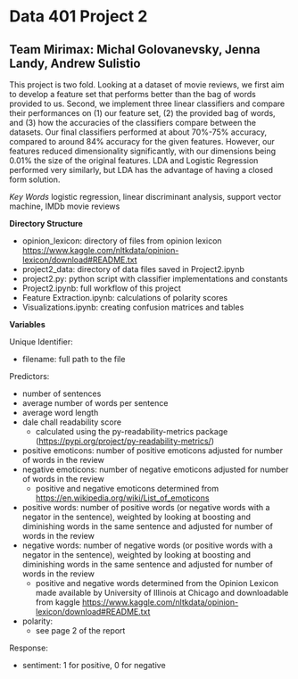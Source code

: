 # Data 401 Project 2
## Team Mirimax: Michal Golovanevsky, Jenna Landy, Andrew Sulistio

This project is two fold. Looking at a dataset of movie reviews, we first aim to develop a feature set that performs better than the bag of words provided to us. Second, we implement three linear classifiers and compare their performances on (1) our feature set, (2) the provided bag of words, and (3) how the accuracies of the classifiers compare between the datasets. Our final classifiers performed at about 70%-75% accuracy, compared to around 84% accuracy for the given features. However, our features reduced dimensionality significantly, with our dimensions being 0.01%  the size of the original features. LDA and Logistic Regression performed very similarly, but LDA has the advantage of having a closed form solution. 

*Key Words* logistic regression, linear discriminant analysis, support vector machine, IMDb movie reviews

**Directory Structure**
- opinion_lexicon: directory of files from opinion lexicon https://www.kaggle.com/nltkdata/opinion-lexicon/download#README.txt
- project2_data: directory of data files saved in Project2.ipynb
- project2.py: python script with classifier implementations and constants
- Project2.ipynb: full workflow of this project
- Feature Extraction.ipynb: calculations of polarity scores
- Visualizations.ipynb: creating confusion matrices and tables

**Variables**

Unique Identifier:
- filename: full path to the file

Predictors:
- number of sentences
- average number of words per sentence
- average word length
- dale chall readability score
    - calculated using the py-readability-metrics package (https://pypi.org/project/py-readability-metrics/)
- positive emoticons: number of positive emoticons adjusted for number of words in the review
- negative emoticons: number of negative emoticons adjusted for number of words in the review
    - positive and negative emoticons determined from https://en.wikipedia.org/wiki/List_of_emoticons
- positive words: number of positive words (or negative words with a negator in the sentence), weighted by looking at boosting and diminishing words in the same sentence and adjusted for number of words in the review
- negative words: number of negative words (or positive words with a negator in the sentence), weighted by looking at boosting and diminishing words in the same sentence and adjusted for number of words in the review
    - positive and negative words determined from the Opinion Lexicon made available by University of Illinois at Chicago and downloadable from kaggle https://www.kaggle.com/nltkdata/opinion-lexicon/download#README.txt
- polarity:
    - see page 2 of the report


Response:
- sentiment: 1 for positive, 0 for negative
